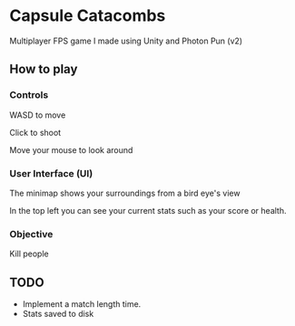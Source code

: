 # Capsule Catacombs
 
Multiplayer FPS game I made using Unity and Photon Pun (v2)

## How to play

### Controls

WASD to move

Click to shoot

Move your mouse to look around

### User Interface (UI)

The minimap shows your surroundings from a bird eye's view

In the top left you can see your current stats such as your score or health.

### Objective
Kill people

## TODO
- Implement a match length time.
- Stats saved to disk